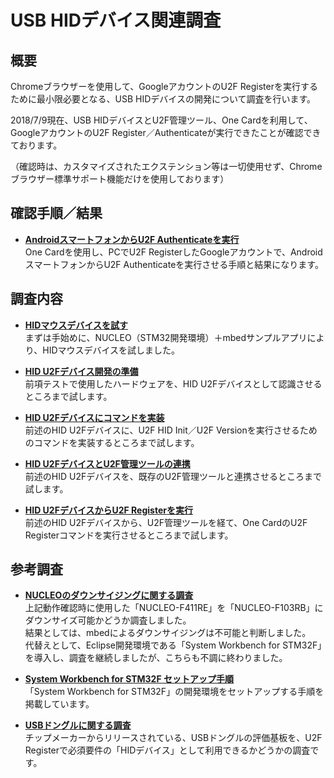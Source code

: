 # USB HIDデバイス関連調査

## 概要

Chromeブラウザーを使用して、GoogleアカウントのU2F Registerを実行するために最小限必要となる、USB HIDデバイスの開発について調査を行います。

2018/7/9現在、USB HIDデバイスとU2F管理ツール、One Cardを利用して、GoogleアカウントのU2F Register／Authenticateが実行できたことが確認できております。

（確認時は、カスタマイズされたエクステンション等は一切使用せず、Chromeブラウザー標準サポート機能だけを使用しております）

## 確認手順／結果

- <b>[AndroidスマートフォンからU2F Authenticateを実行](NUCLEO_HID_U2F_AUTHENTICATE.md)</b><br>
One Cardを使用し、PCでU2F RegisterしたGoogleアカウントで、AndroidスマートフォンからU2F Authenticateを実行させる手順と結果になります。

## 調査内容

- <b>[HIDマウスデバイスを試す](NUCLEO_HID_MOUSE.md)</b><br>
まずは手始めに、NUCLEO（STM32開発環境）＋mbedサンプルアプリにより、HIDマウスデバイスを試しました。

- <b>[HID U2Fデバイス開発の準備](NUCLEO_HID_U2F_PREPARE.md)</b><br>
前項テストで使用したハードウェアを、HID U2Fデバイスとして認識させるところまで試します。

- <b>[HID U2Fデバイスにコマンドを実装](NUCLEO_HID_U2F_COMMAND.md)</b><br>
前述のHID U2Fデバイスに、U2F HID Init／U2F Versionを実行させるためのコマンドを実装するところまで試します。

- <b>[HID U2FデバイスとU2F管理ツールの連携](NUCLEO_HID_U2FMNT.md)</b><br>
前述のHID U2Fデバイスを、既存のU2F管理ツールと連携させるところまで試します。

- <b>[HID U2FデバイスからU2F Registerを実行](NUCLEO_HID_U2F_REGISTER.md)</b><br>
前述のHID U2Fデバイスから、U2F管理ツールを経て、One CardのU2F Registerコマンドを実行させるところまで試します。

## 参考調査

- <b>[NUCLEOのダウンサイジングに関する調査](NUCLEO_DOWNSIZE.md)</b><br>
上記動作確認時に使用した「NUCLEO-F411RE」を「NUCLEO-F103RB」にダウンサイズ可能かどうか調査しました。<br>
結果としては、mbedによるダウンサイジングは不可能と判断しました。<br>
代替えとして、Eclipse開発環境である「System Workbench for STM32F」を導入し、調査を継続しましたが、こちらも不調に終わりました。

- <b>[System Workbench for STM32F セットアップ手順](SW4STM_README.md)</b><br>
「System Workbench for STM32F」の開発環境をセットアップする手順を掲載しています。

- <b>[USBドングルに関する調査](USBDONGLE.md)</b><br>
チップメーカーからリリースされている、USBドングルの評価基板を、U2F Registerで必須要件の「HIDデバイス」として利用できるかどうかの調査です。
